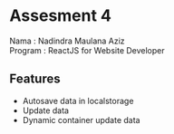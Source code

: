 # Assesment 4

Nama : Nadindra Maulana Aziz <br>
Program : ReactJS for Website Developer


## Features

- Autosave data in localstorage
- Update data
- Dynamic container update data
